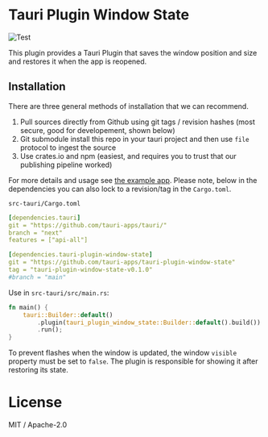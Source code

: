 # Tauri Plugin Window State
![Test](https://github.com/tauri-apps/tauri-plugin-window-state/workflows/Test/badge.svg)

This plugin provides a Tauri Plugin that saves the window position and size and restores it when the app is reopened.

## Installation
There are three general methods of installation that we can recommend.
1. Pull sources directly from Github using git tags / revision hashes (most secure, good for developement, shown below)
2. Git submodule install this repo in your tauri project and then use `file` protocol to ingest the source
3. Use crates.io and npm (easiest, and requires you to trust that our publishing pipeline worked)

For more details and usage see [the example app](examples/svelte-app/src-tauri/src/main.rs).
Please note, below in the dependencies you can also lock to a revision/tag in the `Cargo.toml`.

`src-tauri/Cargo.toml`
```yaml
[dependencies.tauri]
git = "https://github.com/tauri-apps/tauri/"
branch = "next"
features = ["api-all"]

[dependencies.tauri-plugin-window-state]
git = "https://github.com/tauri-apps/tauri-plugin-window-state"
tag = "tauri-plugin-window-state-v0.1.0"
#branch = "main"
```

Use in `src-tauri/src/main.rs`:
```rust
fn main() {
    tauri::Builder::default()
        .plugin(tauri_plugin_window_state::Builder::default().build())
        .run();
}
```

To prevent flashes when the window is updated, the window `visible` property must be set to `false`.
The plugin is responsible for showing it after restoring its state.

# License
MIT / Apache-2.0
